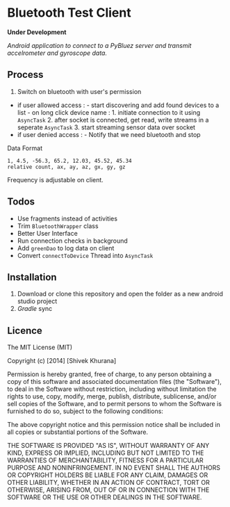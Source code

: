 Bluetooth Test Client
=====================
**Under Development**

*Android application to connect to a PyBluez server and transmit accelrometer and gyroscope data.*

Process
-------

1. Switch on bluetooth with user's permission
* if user allowed access :
	    - start discovering and add found devices to a list
	    - on long click device name :
	        1. initiate connection to it using ```AsyncTask```
	        2. after socket is connected, get read, write streams in a seperate ```AsyncTask```
	        3. start streaming sensor data over socket 
* if user denied access :
	    - Notify that we need bluetooth and stop

Data Format
```
1, 4.5, -56.3, 65.2, 12.03, 45.52, 45.34
relative count, ax, ay, az, gx, gy, gz 
```

Frequency is adjustable on client.

Todos
-----
* Use fragments instead of activities
* Trim ```BluetoothWrapper``` class
* Better User Interface
* Run connection checks in background
* Add ```greenDao``` to log data on client
* Convert ```connectToDevice``` Thread into ```AsyncTask```

Installation
------------
1. Download or clone this repository and open the folder as a new android studio project
2. *Gradle* sync

 Licence
--------
The MIT License (MIT)

Copyright (c) [2014] [Shivek Khurana]

Permission is hereby granted, free of charge, to any person obtaining a copy
of this software and associated documentation files (the "Software"), to deal
in the Software without restriction, including without limitation the rights
to use, copy, modify, merge, publish, distribute, sublicense, and/or sell
copies of the Software, and to permit persons to whom the Software is
furnished to do so, subject to the following conditions:

The above copyright notice and this permission notice shall be included in all
copies or substantial portions of the Software.

THE SOFTWARE IS PROVIDED "AS IS", WITHOUT WARRANTY OF ANY KIND, EXPRESS OR
IMPLIED, INCLUDING BUT NOT LIMITED TO THE WARRANTIES OF MERCHANTABILITY,
FITNESS FOR A PARTICULAR PURPOSE AND NONINFRINGEMENT. IN NO EVENT SHALL THE
AUTHORS OR COPYRIGHT HOLDERS BE LIABLE FOR ANY CLAIM, DAMAGES OR OTHER
LIABILITY, WHETHER IN AN ACTION OF CONTRACT, TORT OR OTHERWISE, ARISING FROM,
OUT OF OR IN CONNECTION WITH THE SOFTWARE OR THE USE OR OTHER DEALINGS IN THE
SOFTWARE.